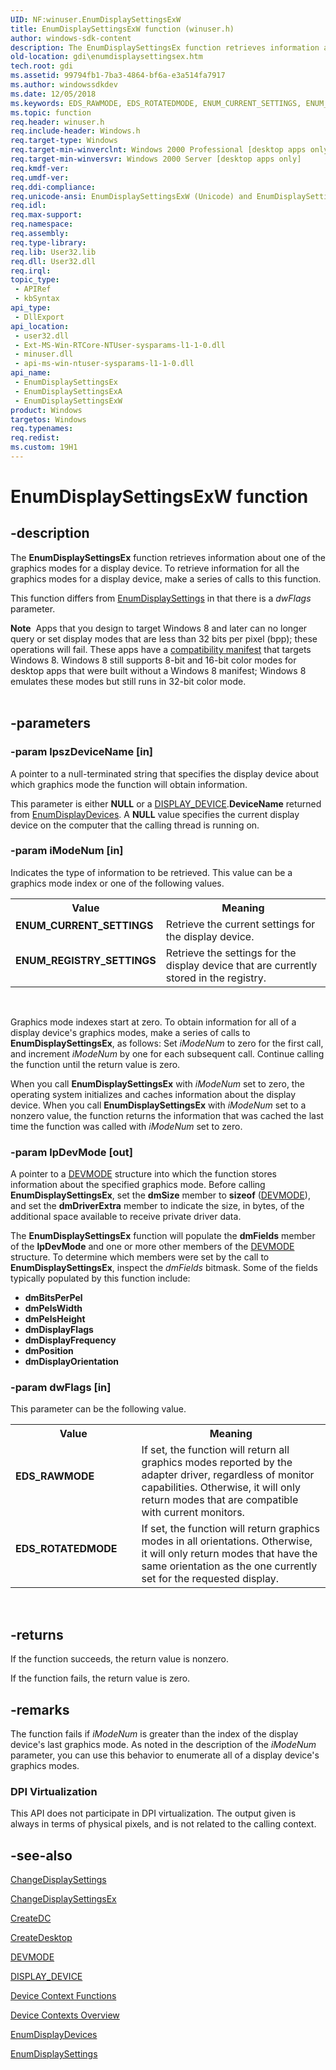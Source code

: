 ```yaml
---
UID: NF:winuser.EnumDisplaySettingsExW
title: EnumDisplaySettingsExW function (winuser.h)
author: windows-sdk-content
description: The EnumDisplaySettingsEx function retrieves information about one of the graphics modes for a display device. To retrieve information for all the graphics modes for a display device, make a series of calls to this function.
old-location: gdi\enumdisplaysettingsex.htm
tech.root: gdi
ms.assetid: 99794fb1-7ba3-4864-bf6a-e3a514fa7917
ms.author: windowssdkdev
ms.date: 12/05/2018
ms.keywords: EDS_RAWMODE, EDS_ROTATEDMODE, ENUM_CURRENT_SETTINGS, ENUM_REGISTRY_SETTINGS, EnumDisplaySettingsEx, EnumDisplaySettingsEx function [Windows GDI], EnumDisplaySettingsExA, EnumDisplaySettingsExW, _win32_EnumDisplaySettingsEx, gdi.enumdisplaysettingsex, winuser/EnumDisplaySettingsEx, winuser/EnumDisplaySettingsExA, winuser/EnumDisplaySettingsExW
ms.topic: function
req.header: winuser.h
req.include-header: Windows.h
req.target-type: Windows
req.target-min-winverclnt: Windows 2000 Professional [desktop apps only]
req.target-min-winversvr: Windows 2000 Server [desktop apps only]
req.kmdf-ver: 
req.umdf-ver: 
req.ddi-compliance: 
req.unicode-ansi: EnumDisplaySettingsExW (Unicode) and EnumDisplaySettingsExA (ANSI)
req.idl: 
req.max-support: 
req.namespace: 
req.assembly: 
req.type-library: 
req.lib: User32.lib
req.dll: User32.dll
req.irql: 
topic_type:
 - APIRef
 - kbSyntax
api_type:
 - DllExport
api_location:
 - user32.dll
 - Ext-MS-Win-RTCore-NTUser-sysparams-l1-1-0.dll
 - minuser.dll
 - api-ms-win-ntuser-sysparams-l1-1-0.dll
api_name:
 - EnumDisplaySettingsEx
 - EnumDisplaySettingsExA
 - EnumDisplaySettingsExW
product: Windows
targetos: Windows
req.typenames: 
req.redist: 
ms.custom: 19H1
---
```


# EnumDisplaySettingsExW function


## -description


The <b>EnumDisplaySettingsEx</b> function retrieves information about one of the graphics modes for a display device. To retrieve information for all the graphics modes for a display device, make a series of calls to this function.

This function differs from <a href="https://msdn.microsoft.com/af73610b-bcd8-4660-800e-84fa0cc5b4eb">EnumDisplaySettings</a> in that there is a <i>dwFlags</i> parameter.
<div class="alert"><b>Note</b>  Apps that you design to target Windows 8 and later can no longer query or set display modes that are less than 32 bits per pixel (bpp); these operations will fail. These apps have a <a href="https://msdn.microsoft.com/f022374d-ea3f-477f-9b59-3188b775ed64">compatibility manifest</a> that targets Windows 8. Windows 8 still supports 8-bit and 16-bit color modes for desktop apps that were built without a Windows 8 manifest; Windows 8 emulates these modes but still runs in 32-bit color mode.</div><div> </div>

## -parameters




### -param lpszDeviceName [in]

A pointer to a null-terminated string that specifies the display device about which graphics mode the function will obtain information.

This parameter is either <b>NULL</b> or a <a href="https://msdn.microsoft.com/9a7813fe-358a-44eb-99da-c63f98d055c3">DISPLAY_DEVICE</a>.<b>DeviceName</b> returned from <a href="https://msdn.microsoft.com/df3b493c-23d2-4996-9b79-86009efe3078">EnumDisplayDevices</a>. A <b>NULL</b> value specifies the current display device on the computer that the calling thread is running on.


### -param iModeNum [in]

Indicates the type of information to be retrieved. This value can be a graphics mode index or one of the following values.

<table>
<tr>
<th>Value</th>
<th>Meaning</th>
</tr>
<tr>
<td width="40%"><a id="ENUM_CURRENT_SETTINGS"></a><a id="enum_current_settings"></a><dl>
<dt><b>ENUM_CURRENT_SETTINGS</b></dt>
</dl>
</td>
<td width="60%">
Retrieve the current settings for the display device.

</td>
</tr>
<tr>
<td width="40%"><a id="ENUM_REGISTRY_SETTINGS"></a><a id="enum_registry_settings"></a><dl>
<dt><b>ENUM_REGISTRY_SETTINGS</b></dt>
</dl>
</td>
<td width="60%">
Retrieve the settings for the display device that are currently stored in the registry.

</td>
</tr>
</table>
 

Graphics mode indexes start at zero. To obtain information for all of a display device's graphics modes, make a series of calls to <b>EnumDisplaySettingsEx</b>, as follows: Set <i>iModeNum</i> to zero for the first call, and increment <i>iModeNum</i> by one for each subsequent call. Continue calling the function until the return value is zero.

When you call <b>EnumDisplaySettingsEx</b> with <i>iModeNum</i> set to zero, the operating system initializes and caches information about the display device. When you call <b>EnumDisplaySettingsEx</b> with <i>iModeNum</i> set to a nonzero value, the function returns the information that was cached the last time the function was called with <i>iModeNum</i> set to zero.


### -param lpDevMode [out]

A pointer to a <a href="https://msdn.microsoft.com/85741025-9393-42ab-8a6d-27f1ae2c0f1b">DEVMODE</a> structure into which the function stores information about the specified graphics mode. Before calling <b>EnumDisplaySettingsEx</b>, set the <b>dmSize</b> member to <b>sizeof</b> (<a href="https://msdn.microsoft.com/85741025-9393-42ab-8a6d-27f1ae2c0f1b">DEVMODE</a>), and set the <b>dmDriverExtra</b> member to indicate the size, in bytes, of the additional space available to receive private driver data.

The <b>EnumDisplaySettingsEx</b> function will populate the <b>dmFields</b> member of the <b>lpDevMode</b> and one or more other members of the <a href="https://msdn.microsoft.com/85741025-9393-42ab-8a6d-27f1ae2c0f1b">DEVMODE</a> structure. To determine which members were set by the call to <b>EnumDisplaySettingsEx</b>, inspect the <i>dmFields</i> bitmask. Some of the fields typically populated by this function include:

<ul>
<li><b>dmBitsPerPel</b></li>
<li><b>dmPelsWidth</b></li>
<li><b>dmPelsHeight</b></li>
<li><b>dmDisplayFlags</b></li>
<li><b>dmDisplayFrequency</b></li>
<li><b>dmPosition</b></li>
<li><b>dmDisplayOrientation</b></li>
</ul>

### -param dwFlags [in]

This parameter can be the following value.

<table>
<tr>
<th>Value</th>
<th>Meaning</th>
</tr>
<tr>
<td width="40%"><a id="EDS_RAWMODE"></a><a id="eds_rawmode"></a><dl>
<dt><b>EDS_RAWMODE</b></dt>
</dl>
</td>
<td width="60%">
If set, the function will return all graphics modes reported by the adapter driver, regardless of monitor capabilities. Otherwise, it will only return modes that are compatible with current monitors.

</td>
</tr>
<tr>
<td width="40%"><a id="EDS_ROTATEDMODE_"></a><a id="eds_rotatedmode_"></a><dl>
<dt><b>EDS_ROTATEDMODE </b></dt>
</dl>
</td>
<td width="60%">
If set, the function will return graphics modes in all orientations. Otherwise, it will only return modes that have the same orientation as the one currently set for the requested display.

</td>
</tr>
</table>
 


## -returns



If the function succeeds, the return value is nonzero.

If the function fails, the return value is zero.






## -remarks



The function fails if <i>iModeNum</i> is greater than the index of the display device's last graphics mode. As noted in the description of the <i>iModeNum</i> parameter, you can use this behavior to enumerate all of a display device's graphics modes.

<h3><a id="DPI_Virtualization"></a><a id="dpi_virtualization"></a><a id="DPI_VIRTUALIZATION"></a>DPI Virtualization</h3>
This API does not participate in DPI virtualization. The output given is always in terms of physical pixels, and is not related to the calling context.




## -see-also




<a href="https://msdn.microsoft.com/208bf1cc-c03c-4d03-92e4-32fcf856b4d8">ChangeDisplaySettings</a>



<a href="https://msdn.microsoft.com/1448e04c-1452-4eab-bda4-4d249cb67a24">ChangeDisplaySettingsEx</a>



<a href="https://msdn.microsoft.com/6fc443c8-da97-4196-a9ed-179a4e583849">CreateDC</a>



<a href="https://msdn.microsoft.com/c6ed40c5-13a9-4697-a727-730adc6a912d">CreateDesktop</a>



<a href="https://msdn.microsoft.com/85741025-9393-42ab-8a6d-27f1ae2c0f1b">DEVMODE</a>



<a href="https://msdn.microsoft.com/9a7813fe-358a-44eb-99da-c63f98d055c3">DISPLAY_DEVICE</a>



<a href="https://msdn.microsoft.com/9ff68d16-0f27-4cc8-932a-b2063cfed135">Device Context Functions</a>



<a href="https://msdn.microsoft.com/1fa97368-8931-4687-b37f-ed4db949a150">Device Contexts Overview</a>



<a href="https://msdn.microsoft.com/df3b493c-23d2-4996-9b79-86009efe3078">EnumDisplayDevices</a>



<a href="https://msdn.microsoft.com/af73610b-bcd8-4660-800e-84fa0cc5b4eb">EnumDisplaySettings</a>
 

 

